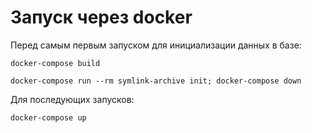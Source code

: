 # Запуск через docker #

Перед самым первым запуском для инициализации данных в базе:

`docker-compose build`

`docker-compose run --rm symlink-archive init; docker-compose down`

Для последующих запусков:

`docker-compose up`
